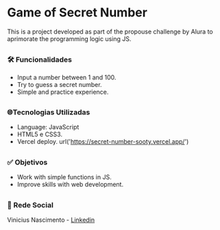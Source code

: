 #  <h1>Game of Secret Number</h1> 
This is a project developed as part of the propouse challenge by Alura to aprimorate the programming logic using JS.

## <h3>🛠️ Funcionalidades</h3>
- Input a number between 1 and 100.
- Try to guess a secret number.
- Simple and practice experience.
  
## <h3>🌐Tecnologias Utilizadas</h3>
- Language: JavaScript
- HTML5 e CSS3.
- Vercel deploy. url('https://secret-number-sooty.vercel.app/')

## <h3>✅ Objetivos</h3>
- Work with simple functions in JS.
- Improve skills with web development.

 ## <h3>📱 Rede Social</h3>
 Vinicius Nascimento - [Linkedin](https://www.linkedin.com/in/sgt-nascimento/)
